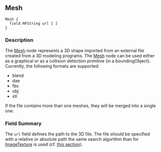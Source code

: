 ## Mesh

```
Mesh {
  field MFString url [ ]
}
```

### Description

The [Mesh](#mesh) node represents a 3D shape imported from an external file created from a 3D modeling programs.
The [Mesh](#mesh) node can be used either as a graphical or as a collision detection primitive (in a boundingObject).
Currently, the following formats are supported:
  - blend
  - dae
  - fbx
  - obj
  - stl

If the file contains more than one meshes, they will be merged into a single one.

### Field Summary

The `url` field defines the path to the 3D file.
The file should be specified with a relative or absolute path the same search algortihm than for [ImageTexture](imagetexture.md) is used (cf. [this section](imagetexture.md#search-rule-of-the-texture-path)).
